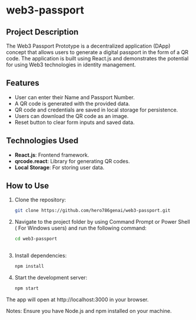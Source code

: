 # web3-passport

## Project Description
The Web3 Passport Prototype is a decentralized application (DApp) concept that allows users to generate a digital passport in the form of a QR code. The application is built using React.js and demonstrates the potential for using Web3 technologies in identity management.

## Features
- User can enter their Name and Passport Number.
- A QR code is generated with the provided data.
- QR code and credentials are saved in local storage for persistence.
- Users can download the QR code as an image.
- Reset button to clear form inputs and saved data.

## Technologies Used
- **React.js**: Frontend framework.
- **qrcode.react**: Library for generating QR codes.
- **Local Storage**: For storing user data.

## How to Use
1. Clone the repository:
   ```bash
   git clone https://github.com/hero786genai/web3-passport.git

2. Navigate to the project folder by using Command Prompt or Power Shell ( For Windows users) and run the following command:
   ```bash
   cd web3-passport
    
3. Install dependencies:
   ```bash
   npm install

4. Start the development server:
   ```bash
   npm start

The app will open at http://localhost:3000 in your browser.

Notes:
Ensure you have Node.js and npm installed on your machine.
